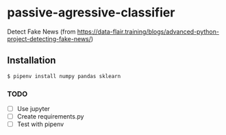 # passive-agressive-classifier
Detect Fake News (from https://data-flair.training/blogs/advanced-python-project-detecting-fake-news/)

## Installation

```bash
$ pipenv install numpy pandas sklearn
```

### TODO
- [ ] Use jupyter
- [ ] Create requirements.py
- [ ] Test with pipenv
<!--stackedit_data:
eyJoaXN0b3J5IjpbNTYzMjk5NjczXX0=
-->